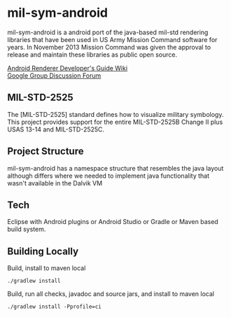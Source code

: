 
mil-sym-android
=========
mil-sym-android is a android port of the java-based mil-std rendering libraries that have been used in US Army Mission Command software for years.  In November 2013 Mission Command was given the approval to release and maintain these libraries as public open source.  

[Android Renderer Developer's Guide Wiki](https://github.com/missioncommand/mil-sym-android/wiki)  
[Google Group Discussion Forum](https://groups.google.com/forum/#!forum/mission-command-milstd-renderer)  

MIL-STD-2525
-----------
The [MIL-STD-2525] standard defines how to visualize military symbology.  This project provides support for the entire MIL-STD-2525B Change II plus USAS 13-14 and MIL-STD-2525C.  

Project Structure
--------------
mil-sym-android has a namespace structure that resembles the java layout although differs where we needed to implement java functionality that wasn't available in the Dalvik VM


Tech
--------------

Eclipse with Android plugins
or
Android Studio
or
Gradle or Maven based build system.

Building Locally
----------------

Build, install to maven local
````
./gradlew install
````

Build, run all checks, javadoc and source jars, and install to maven local

````
./gradlew install -Pprofile=ci
````
